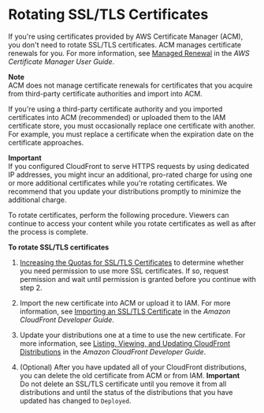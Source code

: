 # Rotating SSL/TLS Certificates<a name="cnames-and-https-rotate-certificates"></a>

If you're using certificates provided by AWS Certificate Manager \(ACM\), you don't need to rotate SSL/TLS certificates\. ACM manages certificate renewals for you\. For more information, see [Managed Renewal](https://docs.aws.amazon.com/acm/latest/userguide/acm-renewal.html) in the *AWS Certificate Manager User Guide*\.

**Note**  
ACM does not manage certificate renewals for certificates that you acquire from third\-party certificate authorities and import into ACM\.

If you're using a third\-party certificate authority and you imported certificates into ACM \(recommended\) or uploaded them to the IAM certificate store, you must occasionally replace one certificate with another\. For example, you must replace a certificate when the expiration date on the certificate approaches\.

**Important**  
If you configured CloudFront to serve HTTPS requests by using dedicated IP addresses, you might incur an additional, pro\-rated charge for using one or more additional certificates while you're rotating certificates\. We recommend that you update your distributions promptly to minimize the additional charge\.

To rotate certificates, perform the following procedure\. Viewers can continue to access your content while you rotate certificates as well as after the process is complete\.<a name="rotate-ssl-tls-certificates-proc"></a>

**To rotate SSL/TLS certificates**

1. [Increasing the Quotas for SSL/TLS Certificates](increasing-the-limit-for-ssl-tls-certificates.md) to determine whether you need permission to use more SSL certificates\. If so, request permission and wait until permission is granted before you continue with step 2\.

1. Import the new certificate into ACM or upload it to IAM\. For more information, see [Importing an SSL/TLS Certificate](https://docs.aws.amazon.com/AmazonCloudFront/latest/DeveloperGuide/cnames-and-https-procedures.html#cnames-and-https-uploading-certificates) in the *Amazon CloudFront Developer Guide*\.

1. Update your distributions one at a time to use the new certificate\. For more information, see [Listing, Viewing, and Updating CloudFront Distributions](https://docs.aws.amazon.com/AmazonCloudFront/latest/DeveloperGuide/HowToUpdateDistribution.html) in the *Amazon CloudFront Developer Guide*\.

1. \(Optional\) After you have updated all of your CloudFront distributions, you can delete the old certificate from ACM or from IAM\.
**Important**  
Do not delete an SSL/TLS certificate until you remove it from all distributions and until the status of the distributions that you have updated has changed to `Deployed`\.